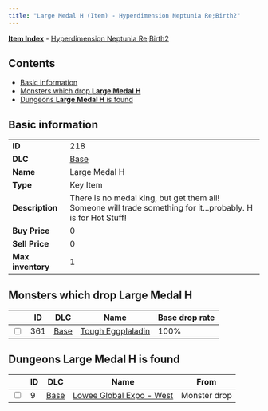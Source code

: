 ```yaml
---
title: "Large Medal H (Item) - Hyperdimension Neptunia Re;Birth2"
---
```


[**Item Index**](/neptunia/rb2/item/index.html) - [Hyperdimension Neptunia Re;Birth2](/neptunia/rb2)

## Contents

- [Basic information](#basic-information)
- [Monsters which drop **Large Medal H**](#monsters-which-drop-large-medal-h)
- [Dungeons **Large Medal H** is found](#dungeons-large-medal-h-is-found)

## Basic information

|   |   |
| -- | -- |
| **ID** | 218 |
| **DLC** | [Base](/neptunia/rb2/dlc/0-base.html) |
| **Name** | Large Medal H |
| **Type** | Key Item |
| **Description** | There is no medal king, but get them all! Someone will trade something for it...probably. H is for Hot Stuff! |
| **Buy Price** | 0 |
| **Sell Price** | 0 |
| **Max inventory** | 1 |

## Monsters which drop **Large Medal H**

|    | ID | DLC | Name | Base drop rate |
| -- | -- | --- | ---- | -------------- |
| <input type="checkbox" id="rb2-monster-0-361" class="trackbox" /> | 361 | [Base](/neptunia/rb2/dlc/0-base.html) | [Tough Eggplaladin](/neptunia/rb2/monster/0-361-tough-eggplaladin.html) | 100% |

## Dungeons **Large Medal H** is found

|    | ID | DLC | Name | From |
| -- | -- | --- | ---- | ---- |
| <input type="checkbox" id="rb2-dungeon-0-9" class="trackbox" /> | 9 | [Base](/neptunia/rb2/dlc/0-base.html) | [Lowee Global Expo - West](/neptunia/rb2/dungeon/0-9-lowee-global-expo-west.html) | Monster drop |